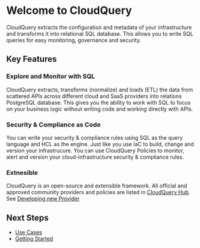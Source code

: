 # Welcome to CloudQuery

CloudQuery extracts the configuration and metadata of your infrastructure and transforms it into relational SQL database. This allows you to write SQL queries for easy monitoring, governance and security. 

## Key Features

### Explore and Monitor with SQL

CloudQuery extracts, transforms (normalize) and loads (ETL) the data from scattered APIs across different cloud and SaaS providers into relations PostgreSQL database. This gives you the ability to work with SQL to focus on your business logic without writing code and working directly with APIs.

### Security & Compliance as Code

You can write your security & compliance rules using SQL as the query language and HCL as the engine. Just like you use IaC to build, change and version your infrastrucure. You can use CloudQuery Policies to monitor, alert and version your cloud-infrastructure security & compliance rules.

### Extnesible

CloudQuery is an open-source and extensible framework. All official and approved community providers and policies are listed in [CloudQuery Hub](https://hub.cloudquery.io). See [Developing new Provider](./developers/developing-new-provider.md)


## Next Steps

* [Use Cases](./use-cases.md)
* [Getting Started](./cli/getting-started.mdx)



